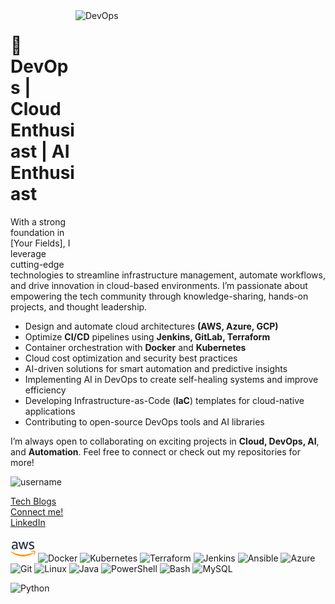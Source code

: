 <img align="right" src="https://proeffico.com/wp-content/uploads/2023/10/devOps-trends.gif" alt="DevOps" width="400" height="400"/>

# 🚀  DevOps | Cloud Enthusiast | AI Enthusiast

With a strong foundation in [Your Fields], I leverage cutting-edge technologies to streamline infrastructure management, automate workflows, and drive innovation in cloud-based environments. I’m passionate about empowering the tech community through knowledge-sharing, hands-on projects, and thought leadership.

- Design and automate cloud architectures **(AWS, Azure, GCP)**
- Optimize **CI/CD** pipelines using **Jenkins, GitLab, Terraform**
- Container orchestration with **Docker** and **Kubernetes**
- Cloud cost optimization and security best practices
- AI-driven solutions for smart automation and predictive insights
- Implementing AI in DevOps to create self-healing systems and improve efficiency
- Developing Infrastructure-as-Code (**IaC**) templates for cloud-native applications
- Contributing to open-source DevOps tools and AI libraries

I’m always open to collaborating on exciting projects in **Cloud, DevOps, AI**, and **Automation**. Feel free to connect or check out my repositories for more!

<p align="left"> <img src="https://komarev.com/ghpvc/?username=username&label=Profile%20views&color=0e75b6&style=flat" alt="username" /> </p>

[Tech Blogs](https://yourbloglink.com)  
[Connect me!](https://yourlinktree.com)  
[LinkedIn](https://linkedin.com/in/yourprofile)

<p align="left">
 <img src="https://raw.githubusercontent.com/devicons/devicon/master/icons/amazonwebservices/amazonwebservices-original-wordmark.svg" alt="aws" width="40" height="40"/> 
 <img src="https://cdn.jsdelivr.net/gh/devicons/devicon/icons/docker/docker-original.svg" alt="Docker" width="40" height="40"/>
 <img src="https://cdn.jsdelivr.net/gh/devicons/devicon/icons/kubernetes/kubernetes-plain.svg" alt="Kubernetes" width="40" height="40"/>
 <img src="https://cdn.jsdelivr.net/gh/devicons/devicon/icons/terraform/terraform-original.svg" alt="Terraform" width="40" height="40"/>
 <img src="https://cdn.jsdelivr.net/gh/devicons/devicon/icons/jenkins/jenkins-original.svg" alt="Jenkins" width="40" height="40"/>
 <img src="https://cdn.jsdelivr.net/gh/devicons/devicon/icons/ansible/ansible-original.svg" alt="Ansible" width="40" height="40"/>
 <img src="https://cdn.jsdelivr.net/gh/devicons/devicon/icons/azure/azure-original.svg" alt="Azure" width="40" height="40"/>
 <img src="https://cdn.jsdelivr.net/gh/devicons/devicon/icons/git/git-original.svg" alt="Git" width="40" height="40"/>
 <img src="https://cdn.jsdelivr.net/gh/devicons/devicon/icons/linux/linux-original.svg" alt="Linux" width="40" height="40"/>
 <img src="https://cdn.jsdelivr.net/gh/devicons/devicon/icons/java/java-original.svg" alt="Java" width="40" height="40"/>
 <img src="https://cdn.jsdelivr.net/gh/devicons/devicon/icons/powershell/powershell-original.svg" alt="PowerShell" width="40" height="40"/>
 <img src="https://cdn.jsdelivr.net/gh/devicons/devicon/icons/bash/bash-original.svg" alt="Bash" width="40" height="40"/>
 <img src="https://cdn.jsdelivr.net/gh/devicons/devicon/icons/mysql/mysql-original.svg" alt="MySQL" width="40" height="40"/>
</p>

<p align="left">
 <img src="https://cdn.jsdelivr.net/gh/devicons/devicon/icons/python/python-original.svg" alt="Python" width="40" height="40"/>
 <img src="https://cdn.jsdelivr.net/gh/devicons
